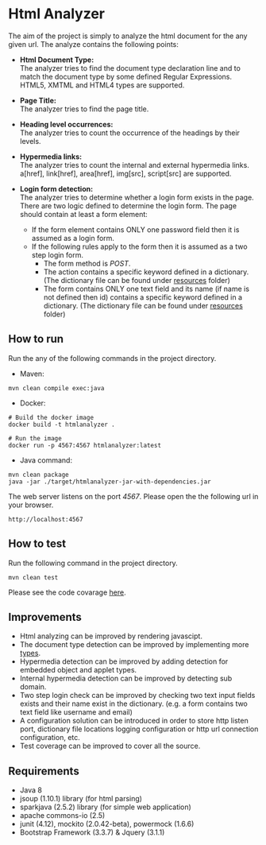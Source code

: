 # Html Analyzer
The aim of the project is simply to analyze the html document for the any given url. The analyze contains the following 
points:

* **Html Document Type:**  
 The analyzer tries to find the document type declaration line and to match the document type by some defined 
 Regular Expressions. HTML5, XMTML and HTML4 types are supported. 

* **Page Title:**  
 The analyzer tries to find the page title.
  
* **Heading level occurrences:**  
 The analyzer tries to count the occurrence of the headings by their levels.
 
* **Hypermedia links:**  
 The analyzer tries to count the internal and external hypermedia links. a[href], link[href], area[href], img[src], 
 script[src] are supported.

* **Login form detection:**  
 The analyzer tries to determine whether a login form exists in the page. There are two logic defined to determine the 
 login form. 
 The page should contain at least a form element:
    * If the form element contains ONLY one password field then it is assumed as a login form.
    * If the following rules apply to the form then it is assumed as a two step login form.
        * The form method is _POST_.
        * The action contains a specific keyword defined in a dictionary. (The dictionary file can be found under 
        [resources](src/main/resources/dictionaries) folder)
        * The form contains ONLY one text field and its name (if name is not defined then id) contains 
        a specific keyword defined in a dictionary. (The dictionary file can be found under 
        [resources](src/main/resources/dictionaries) folder)


## How to run
Run the any of the following commands in the project directory.

* Maven:
```
mvn clean compile exec:java
```

* Docker:

```
# Build the docker image
docker build -t htmlanalyzer .
```
```
# Run the image
docker run -p 4567:4567 htmlanalyzer:latest
```

* Java command:
```
mvn clean package
java -jar ./target/htmlanalyzer-jar-with-dependencies.jar

```

The web server listens on the port _4567_. Please open the the following url in your browser.
```
http://localhost:4567
```

## How to test    
Run the following command in the project directory.    
```
mvn clean test
```
Please see the code covarage [here](/target/site/jacoco-ut).
    
## Improvements
* Html analyzing can be improved by rendering javascipt.
* The document type detection can be improved by implementing more [types](https://en.wikipedia.org/wiki/Document_type_definition).
* Hypermedia detection can be improved by adding detection for embedded object and applet types.
* Internal hypermedia detection can be improved by detecting sub domain.
* Two step login check can be improved by checking two text input fields exists and their name exist in 
the dictionary. (e.g. a form contains two text field like username and email)
* A configuration solution can be introduced in order to store http listen port, dictionary file locations 
logging configuration or http url connection configuration, etc.
* Test coverage can be improved to cover all the source.
    

## Requirements
* Java 8
* jsoup (1.10.1) library (for html parsing)
* sparkjava (2.5.2) library (for simple web application)
* apache commons-io (2.5)
* junit (4.12), mockito (2.0.42-beta), powermock (1.6.6)
* Bootstrap Framework (3.3.7) & Jquery (3.1.1)